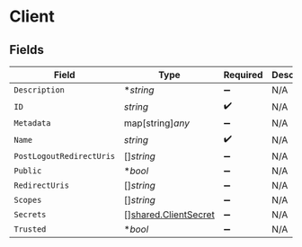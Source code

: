 # Client


## Fields

| Field                                                               | Type                                                                | Required                                                            | Description                                                         |
| ------------------------------------------------------------------- | ------------------------------------------------------------------- | ------------------------------------------------------------------- | ------------------------------------------------------------------- |
| `Description`                                                       | **string*                                                           | :heavy_minus_sign:                                                  | N/A                                                                 |
| `ID`                                                                | *string*                                                            | :heavy_check_mark:                                                  | N/A                                                                 |
| `Metadata`                                                          | map[string]*any*                                                    | :heavy_minus_sign:                                                  | N/A                                                                 |
| `Name`                                                              | *string*                                                            | :heavy_check_mark:                                                  | N/A                                                                 |
| `PostLogoutRedirectUris`                                            | []*string*                                                          | :heavy_minus_sign:                                                  | N/A                                                                 |
| `Public`                                                            | **bool*                                                             | :heavy_minus_sign:                                                  | N/A                                                                 |
| `RedirectUris`                                                      | []*string*                                                          | :heavy_minus_sign:                                                  | N/A                                                                 |
| `Scopes`                                                            | []*string*                                                          | :heavy_minus_sign:                                                  | N/A                                                                 |
| `Secrets`                                                           | [][shared.ClientSecret](../../../pkg/models/shared/clientsecret.md) | :heavy_minus_sign:                                                  | N/A                                                                 |
| `Trusted`                                                           | **bool*                                                             | :heavy_minus_sign:                                                  | N/A                                                                 |